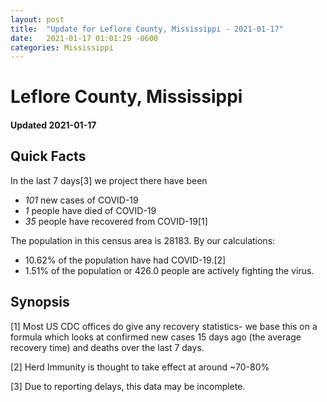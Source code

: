```yaml
---
layout: post
title:  "Update for Leflore County, Mississippi - 2021-01-17"
date:   2021-01-17 01:01:29 -0600
categories: Mississippi
---
```


# Leflore County, Mississippi
#### Updated 2021-01-17

## Quick Facts

In the last 7 days[3] we project there have been
- *101* new cases of COVID-19
- *1* people have died of COVID-19
- *35* people have recovered from COVID-19[1]

The population in this census area is 28183. By our calculations:
- 10.62% of the population have had COVID-19.[2]
- 1.51% of the population or 426.0 people are actively fighting the virus.

## Synopsis




[1] Most US CDC offices do give any recovery statistics- we base this on a formula which looks at confirmed new cases
15 days ago (the average recovery time) and deaths over the last 7 days.

[2] Herd Immunity is thought to take effect at around ~70-80%

[3] Due to reporting delays, this data may be incomplete.
 
    